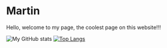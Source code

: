 # Martin
Hello, welcome to my page, the coolest page on this website!!!  

  
![My GitHub stats](https://github-readme-stats.vercel.app/api?username=MartinPrograms&show_icons=true&theme=transparent)
[![Top Langs](https://github-readme-stats.vercel.app/api/top-langs/?username=anuraghazra)](https://github.com/anuraghazra/github-readme-stats)
